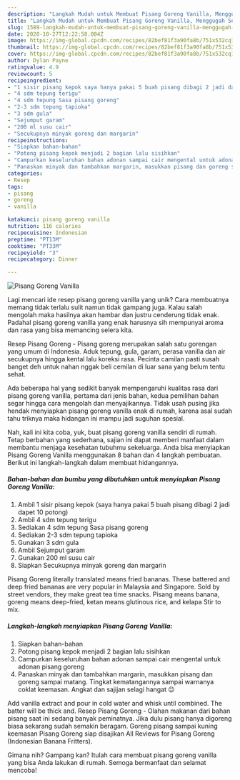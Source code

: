 ```yaml
---
description: "Langkah Mudah untuk Membuat Pisang Goreng Vanilla, Menggugah Selera"
title: "Langkah Mudah untuk Membuat Pisang Goreng Vanilla, Menggugah Selera"
slug: 1589-langkah-mudah-untuk-membuat-pisang-goreng-vanilla-menggugah-selera
date: 2020-10-27T12:22:58.004Z
image: https://img-global.cpcdn.com/recipes/82bef81f3a90fa8b/751x532cq70/pisang-goreng-vanilla-foto-resep-utama.jpg
thumbnail: https://img-global.cpcdn.com/recipes/82bef81f3a90fa8b/751x532cq70/pisang-goreng-vanilla-foto-resep-utama.jpg
cover: https://img-global.cpcdn.com/recipes/82bef81f3a90fa8b/751x532cq70/pisang-goreng-vanilla-foto-resep-utama.jpg
author: Dylan Payne
ratingvalue: 4.9
reviewcount: 5
recipeingredient:
- "1 sisir pisang kepok saya hanya pakai 5 buah pisang dibagi 2 jadi dapet 10 potong"
- "4 sdm tepung terigu"
- "4 sdm tepung Sasa pisang goreng"
- "2-3 sdm tepung tapioka"
- "3 sdm gula"
- "Sejumput garam"
- "200 ml susu cair"
- "Secukupnya minyak goreng dan margarin"
recipeinstructions:
- "Siapkan bahan-bahan"
- "Potong pisang kepok menjadi 2 bagian lalu sisihkan"
- "Campurkan keseluruhan bahan adonan sampai cair mengental untuk adonan pisang goreng"
- "Panaskan minyak dan tambahkan margarin, masukkan pisang dan goreng sampai matang. Tingkat kematangannya sampai warnanya coklat keemasan. Angkat dan sajijan selagi hangat 😉"
categories:
- Resep
tags:
- pisang
- goreng
- vanilla

katakunci: pisang goreng vanilla 
nutrition: 116 calories
recipecuisine: Indonesian
preptime: "PT13M"
cooktime: "PT33M"
recipeyield: "3"
recipecategory: Dinner

---
```



![Pisang Goreng Vanilla](https://img-global.cpcdn.com/recipes/82bef81f3a90fa8b/751x532cq70/pisang-goreng-vanilla-foto-resep-utama.jpg)

Lagi mencari ide resep pisang goreng vanilla yang unik? Cara membuatnya memang tidak terlalu sulit namun tidak gampang juga. Kalau salah mengolah maka hasilnya akan hambar dan justru cenderung tidak enak. Padahal pisang goreng vanilla yang enak harusnya sih mempunyai aroma dan rasa yang bisa memancing selera kita.

Resep Pisang Goreng - Pisang goreng merupakan salah satu gorengan yang umum di Indonesia. Aduk tepung, gula, garam, perasa vanilla dan air secukupnya hingga kental lalu koreksi rasa. Pecinta camilan pasti susah banget deh untuk nahan nggak beli cemilan di luar sana yang belum tentu sehat.

Ada beberapa hal yang sedikit banyak mempengaruhi kualitas rasa dari pisang goreng vanilla, pertama dari jenis bahan, kedua pemilihan bahan segar hingga cara mengolah dan menyajikannya. Tidak usah pusing jika hendak menyiapkan pisang goreng vanilla enak di rumah, karena asal sudah tahu triknya maka hidangan ini mampu jadi suguhan spesial.


Nah, kali ini kita coba, yuk, buat pisang goreng vanilla sendiri di rumah. Tetap berbahan yang sederhana, sajian ini dapat memberi manfaat dalam membantu menjaga kesehatan tubuhmu sekeluarga. Anda bisa menyiapkan Pisang Goreng Vanilla menggunakan 8 bahan dan 4 langkah pembuatan. Berikut ini langkah-langkah dalam membuat hidangannya.

<!--inarticleads1-->

##### Bahan-bahan dan bumbu yang dibutuhkan untuk menyiapkan Pisang Goreng Vanilla:

1. Ambil 1 sisir pisang kepok (saya hanya pakai 5 buah pisang dibagi 2 jadi dapet 10 potong)
1. Ambil 4 sdm tepung terigu
1. Sediakan 4 sdm tepung Sasa pisang goreng
1. Sediakan 2-3 sdm tepung tapioka
1. Gunakan 3 sdm gula
1. Ambil Sejumput garam
1. Gunakan 200 ml susu cair
1. Siapkan Secukupnya minyak goreng dan margarin


Pisang Goreng literally translated means fried bananas. These battered and deep fried bananas are very popular in Malaysia and Singapore. Sold by street vendors, they make great tea time snacks. Pisang means banana, goreng means deep-fried, ketan means glutinous rice, and kelapa Stir to mix. 

<!--inarticleads2-->

##### Langkah-langkah menyiapkan Pisang Goreng Vanilla:

1. Siapkan bahan-bahan
1. Potong pisang kepok menjadi 2 bagian lalu sisihkan
1. Campurkan keseluruhan bahan adonan sampai cair mengental untuk adonan pisang goreng
1. Panaskan minyak dan tambahkan margarin, masukkan pisang dan goreng sampai matang. Tingkat kematangannya sampai warnanya coklat keemasan. Angkat dan sajijan selagi hangat 😉


Add vanilla extract and pour in cold water and whisk until combined. The batter will be thick and. Resep Pisang Goreng - Olahan makanan dari bahan pisang saat ini sedang banyak peminatnya. Jika dulu pisang hanya digoreng biasa sekarang sudah semakin beragam. Goreng pisang sampai kuning keemasan Pisang Goreng siap disajikan All Reviews for Pisang Goreng (Indonesian Banana Fritters). 

Gimana nih? Gampang kan? Itulah cara membuat pisang goreng vanilla yang bisa Anda lakukan di rumah. Semoga bermanfaat dan selamat mencoba!
